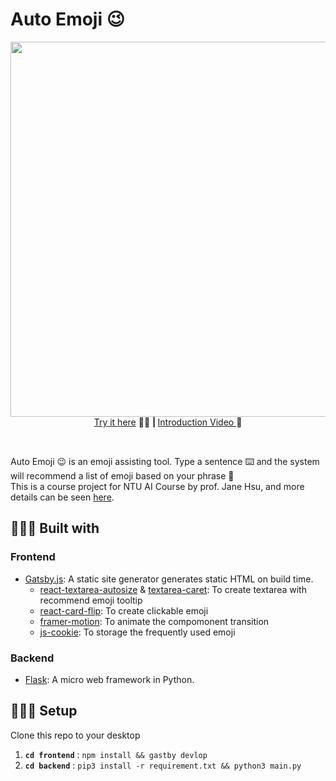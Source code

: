 # Auto Emoji 😉
<p align="center">
  <img src="https://i.imgur.com/4O6QgfK.gif" width="600" >
  <br/>
  <a href="https://autoemoji.netlify.app/">Try it here</a> 🤘🏼   <b>| </b>    <a href="https://youtu.be/O_UxyTzbU3U">   Introduction Video </a> 📼
</p>
<br/>

Auto Emoji 😉 is an emoji assisting tool. Type a sentence ⌨️ and the system will recommend a list of emoji based on your phrase 💬<br/>
This is a course project for NTU AI Course by prof. Jane Hsu, and more details can be seen [here](https://docs.google.com/presentation/d/1dyVIA0jQz6Sq3L_SpH0Yi8RRa_AJ6FfacfU97M1HSao/edit?pli=1#slide=id.ge0a47f8e25_0_3).


## 👷🏻‍♀️ Built with
### Frontend
* [Gatsby.js](https://www.gatsbyjs.com/): A static site generator generates static HTML on build time. 
  * [react-textarea-autosize](https://www.npmjs.com/package/react-textarea-autosize) & [textarea-caret](https://www.npmjs.com/package/textarea-caret): To create textarea with recommend emoji tooltip
  * [react-card-flip](https://github.com/AaronCCWong/react-card-flip): To create clickable emoji
  * [framer-motion](https://www.framer.com/motion/): To animate the compomonent transition
  * [js-cookie](https://github.com/js-cookie/js-cookie): To storage the  frequently used emoji

### Backend
* [Flask](https://flask.palletsprojects.com/en/2.0.x/): A micro web framework in Python. 

## 👩🏻‍💻 Setup
Clone this repo to your desktop
1. **`cd frontend`** : `npm install && gastby devlop` 
2. **`cd backend`** : `pip3 install -r requirement.txt && python3 main.py` 
